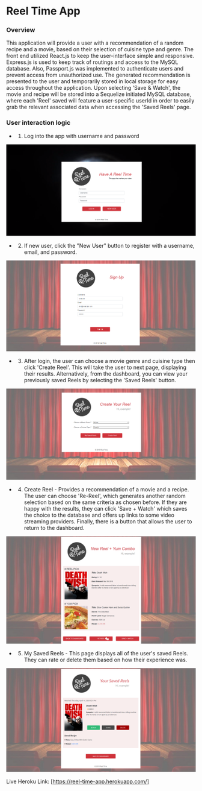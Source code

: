 # Reel Time App
 
### Overview
 
This application will provide a user with a recommendation of a random recipe and a movie, based on their selection of cuisine type and genre.  The front end utilized React.js to keep the user-interface simple and responsive.  Express.js is used to keep track of routings and access to the MySQL database. Also, Passport.js was implemented to authenticate users and prevent access from unauthorized use. The generated recommendation is presented to the user and temporarily stored in local storage for easy access throughout the application.  Upon selecting 'Save & Watch', the movie and recipe will be stored into a Sequelize initiated MySQL database, where each 'Reel' saved will feature a user-specific userId in order to easily grab the relevant associated data when accessing the 'Saved Reels' page.
 
### User interaction logic
 
- 1. Log into the app with username and password

![Login Page](/client\src\images\mainpage.png)
 
- 2. If new user, click the "New User" button to register with a username, email, and password.
 
 ![Create New User Page](/client\src\images\signup.png)

- 3. After login, the user can choose a movie genre and cuisine type then click 'Create Reel'. This will take the user to next page, displaying their results. Alternatively, from the dashboard, you can view your previously saved Reels by selecting the 'Saved Reels' button.

![Create Reel Page](/client\src\images\newreel.png)
 
- 4. Create Reel - Provides a recommendation of a movie and a recipe. The user can choose 'Re-Reel', which   generates another random selection based on the same criteria as chosen before. If they are happy with 		the results, they can click 'Save + Watch' which saves the choice to the database and offers up links to 	some video streaming providers. Finally, there is a button that allows the user to return to the 			dashboard.

![Reel-Results Page](/client\src\images\shownreel.png)
 
- 5. My Saved Reels - This page displays all of the user's saved Reels. They can rate or delete them based on how their experience was.

![Saved Reels](/client\src\images\savedreel.png)
 
Live Heroku Link: [https://reel-time-app.herokuapp.com/]